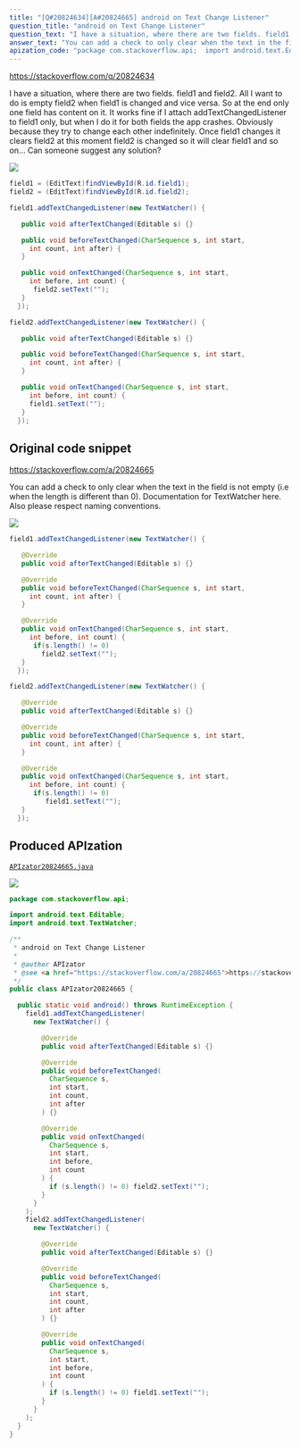 ```yaml
---
title: "[Q#20824634][A#20824665] android on Text Change Listener"
question_title: "android on Text Change Listener"
question_text: "I have a situation, where there are two fields. field1 and field2. All I want to do is empty field2 when field1 is changed and vice versa. So at the end only one field has content on it. It works fine if I attach addTextChangedListener to field1 only, but when I do it for both fields the app crashes. Obviously because they try to change each other indefinitely. Once field1 changes it clears field2 at this moment field2 is changed so it will clear field1 and so on... Can someone suggest any solution?"
answer_text: "You can add a check to only clear when the text in the field is not empty (i.e when the length is different than 0). Documentation for TextWatcher here. Also please respect naming conventions."
apization_code: "package com.stackoverflow.api;  import android.text.Editable; import android.text.TextWatcher;  /**  * android on Text Change Listener  *  * @author APIzator  * @see <a href=\"https://stackoverflow.com/a/20824665\">https://stackoverflow.com/a/20824665</a>  */ public class APIzator20824665 {    public static void android() throws RuntimeException {     field1.addTextChangedListener(       new TextWatcher() {          @Override         public void afterTextChanged(Editable s) {}          @Override         public void beforeTextChanged(           CharSequence s,           int start,           int count,           int after         ) {}          @Override         public void onTextChanged(           CharSequence s,           int start,           int before,           int count         ) {           if (s.length() != 0) field2.setText(\"\");         }       }     );     field2.addTextChangedListener(       new TextWatcher() {          @Override         public void afterTextChanged(Editable s) {}          @Override         public void beforeTextChanged(           CharSequence s,           int start,           int count,           int after         ) {}          @Override         public void onTextChanged(           CharSequence s,           int start,           int before,           int count         ) {           if (s.length() != 0) field1.setText(\"\");         }       }     );   } }"
---
```


https://stackoverflow.com/q/20824634

I have a situation, where there are two fields. field1 and field2. All I want
to do is empty field2 when field1 is changed and vice versa. So at the end only
one field has content on it.
It works fine if I attach addTextChangedListener to field1 only, but when
I do it for both fields the app crashes. Obviously because they try to change
each other indefinitely. Once field1 changes it clears field2 at this moment
field2 is changed so it will clear field1 and so on...
Can someone suggest any solution?


<div class="code-logo"><img src="/stackoverflow.png" /></div>

```java
field1 = (EditText)findViewById(R.id.field1);
field2 = (EditText)findViewById(R.id.field2);

field1.addTextChangedListener(new TextWatcher() {

   public void afterTextChanged(Editable s) {}

   public void beforeTextChanged(CharSequence s, int start,
     int count, int after) {
   }

   public void onTextChanged(CharSequence s, int start,
     int before, int count) {
      field2.setText("");
   }
  });

field2.addTextChangedListener(new TextWatcher() {

   public void afterTextChanged(Editable s) {}

   public void beforeTextChanged(CharSequence s, int start,
     int count, int after) {
   }

   public void onTextChanged(CharSequence s, int start,
     int before, int count) {
     field1.setText("");
   }
  });
```


## Original code snippet

https://stackoverflow.com/a/20824665

You can add a check to only clear when the text in the field is not empty (i.e when the length is different than 0).
Documentation for TextWatcher here.
Also please respect naming conventions.

<div class="code-logo"><img src="/stackoverflow.png" /></div>

```java
field1.addTextChangedListener(new TextWatcher() {

   @Override
   public void afterTextChanged(Editable s) {}

   @Override    
   public void beforeTextChanged(CharSequence s, int start,
     int count, int after) {
   }

   @Override    
   public void onTextChanged(CharSequence s, int start,
     int before, int count) {
      if(s.length() != 0)
        field2.setText("");
   }
  });

field2.addTextChangedListener(new TextWatcher() {

   @Override
   public void afterTextChanged(Editable s) {}

   @Override
   public void beforeTextChanged(CharSequence s, int start,
     int count, int after) {
   }

   @Override
   public void onTextChanged(CharSequence s, int start,
     int before, int count) {
      if(s.length() != 0)
         field1.setText("");
   }
  });
```

## Produced APIzation

[`APIzator20824665.java`](https://github.com/pasqualesalza/apization-temp-data/raw/master/search/APIzator20824665.java)

<div class="code-logo"><img src="/apizator.png" /></div>

```java
package com.stackoverflow.api;

import android.text.Editable;
import android.text.TextWatcher;

/**
 * android on Text Change Listener
 *
 * @author APIzator
 * @see <a href="https://stackoverflow.com/a/20824665">https://stackoverflow.com/a/20824665</a>
 */
public class APIzator20824665 {

  public static void android() throws RuntimeException {
    field1.addTextChangedListener(
      new TextWatcher() {

        @Override
        public void afterTextChanged(Editable s) {}

        @Override
        public void beforeTextChanged(
          CharSequence s,
          int start,
          int count,
          int after
        ) {}

        @Override
        public void onTextChanged(
          CharSequence s,
          int start,
          int before,
          int count
        ) {
          if (s.length() != 0) field2.setText("");
        }
      }
    );
    field2.addTextChangedListener(
      new TextWatcher() {

        @Override
        public void afterTextChanged(Editable s) {}

        @Override
        public void beforeTextChanged(
          CharSequence s,
          int start,
          int count,
          int after
        ) {}

        @Override
        public void onTextChanged(
          CharSequence s,
          int start,
          int before,
          int count
        ) {
          if (s.length() != 0) field1.setText("");
        }
      }
    );
  }
}

```